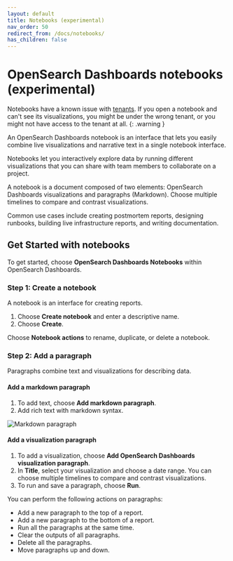 ```yaml
---
layout: default
title: Notebooks (experimental)
nav_order: 50
redirect_from: /docs/notebooks/
has_children: false
---
```


# OpenSearch Dashboards notebooks (experimental)

Notebooks have a known issue with [tenants](../../security/access-control/multi-tenancy/). If you open a notebook and can't see its visualizations, you might be under the wrong tenant, or you might not have access to the tenant at all.
{: .warning }

An OpenSearch Dashboards notebook is an interface that lets you easily combine live visualizations and narrative text in a single notebook interface.

Notebooks let you interactively explore data by running different visualizations that you can share with team members to collaborate on a project.

A notebook is a document composed of two elements: OpenSearch Dashboards visualizations and paragraphs (Markdown). Choose multiple timelines to compare and contrast visualizations.

Common use cases include creating postmortem reports, designing runbooks, building live infrastructure reports, and writing documentation.


## Get Started with notebooks

To get started, choose **OpenSearch Dashboards Notebooks** within OpenSearch Dashboards.


### Step 1: Create a notebook

A notebook is an interface for creating reports.

1. Choose **Create notebook** and enter a descriptive name.
1. Choose **Create**.

Choose **Notebook actions** to rename, duplicate, or delete a notebook.


### Step 2: Add a paragraph

Paragraphs combine text and visualizations for describing data.


#### Add a markdown paragraph

1. To add text, choose **Add markdown paragraph**.
1. Add rich text with markdown syntax.

![Markdown paragraph](../../images/markdown-notebook.png)


#### Add a visualization paragraph

1. To add a visualization, choose **Add OpenSearch Dashboards visualization paragraph**.
1. In **Title**, select your visualization and choose a date range. You can choose multiple timelines to compare and contrast visualizations.
1. To run and save a paragraph, choose **Run**.

You can perform the following actions on paragraphs:

- Add a new paragraph to the top of a report.
- Add a new paragraph to the bottom of a report.
- Run all the paragraphs at the same time.
- Clear the outputs of all paragraphs.
- Delete all the paragraphs.
- Move paragraphs up and down.
